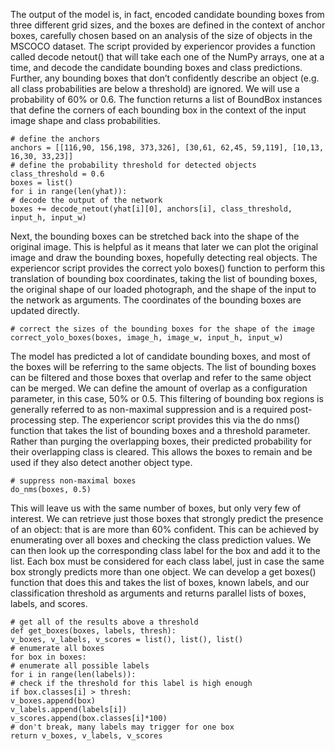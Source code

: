 The output of the model is, in fact, encoded candidate bounding boxes from three different grid
sizes, and the boxes are defined in the context of anchor boxes, carefully chosen based on an
analysis of the size of objects in the MSCOCO dataset. The script provided by experiencor
provides a function called decode netout() that will take each one of the NumPy arrays, one at
a time, and decode the candidate bounding boxes and class predictions. Further, any bounding
boxes that don’t confidently describe an object (e.g. all class probabilities are below a threshold)
are ignored. We will use a probability of 60% or 0.6. The function returns a list of BoundBox
instances that define the corners of each bounding box in the context of the input image shape
and class probabilities.

```
# define the anchors
anchors = [[116,90, 156,198, 373,326], [30,61, 62,45, 59,119], [10,13, 16,30, 33,23]]
# define the probability threshold for detected objects
class_threshold = 0.6
boxes = list()
for i in range(len(yhat)):
# decode the output of the network
boxes += decode_netout(yhat[i][0], anchors[i], class_threshold, input_h, input_w)
```

Next, the bounding boxes can be stretched back into the shape of the original image. This
is helpful as it means that later we can plot the original image and draw the bounding boxes,
hopefully detecting real objects. The experiencor script provides the correct yolo boxes()
function to perform this translation of bounding box coordinates, taking the list of bounding
boxes, the original shape of our loaded photograph, and the shape of the input to the network
as arguments. The coordinates of the bounding boxes are updated directly.

```
# correct the sizes of the bounding boxes for the shape of the image
correct_yolo_boxes(boxes, image_h, image_w, input_h, input_w)
```

The model has predicted a lot of candidate bounding boxes, and most of the boxes will
be referring to the same objects. The list of bounding boxes can be filtered and those boxes
that overlap and refer to the same object can be merged. We can define the amount of overlap
as a configuration parameter, in this case, 50% or 0.5. This filtering of bounding box regions
is generally referred to as non-maximal suppression and is a required post-processing step.
The experiencor script provides this via the do nms() function that takes the list of bounding
boxes and a threshold parameter. Rather than purging the overlapping boxes, their predicted
probability for their overlapping class is cleared. This allows the boxes to remain and be used if
they also detect another object type.
```
# suppress non-maximal boxes
do_nms(boxes, 0.5)
```

This will leave us with the same number of boxes, but only very few of interest. We can
retrieve just those boxes that strongly predict the presence of an object: that is are more than
60% confident. This can be achieved by enumerating over all boxes and checking the class
prediction values. We can then look up the corresponding class label for the box and add it to
the list. Each box must be considered for each class label, just in case the same box strongly
predicts more than one object. We can develop a get boxes() function that does this and
takes the list of boxes, known labels, and our classification threshold as arguments and returns
parallel lists of boxes, labels, and scores.

```
# get all of the results above a threshold
def get_boxes(boxes, labels, thresh):
v_boxes, v_labels, v_scores = list(), list(), list()
# enumerate all boxes
for box in boxes:
# enumerate all possible labels
for i in range(len(labels)):
# check if the threshold for this label is high enough
if box.classes[i] > thresh:
v_boxes.append(box)
v_labels.append(labels[i])
v_scores.append(box.classes[i]*100)
# don't break, many labels may trigger for one box
return v_boxes, v_labels, v_scores
```
